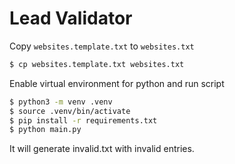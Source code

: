 # Lead Validator

Copy `websites.template.txt` to `websites.txt`

```sh
$ cp websites.template.txt websites.txt
```

Enable virtual environment for python and run script

```sh
$ python3 -m venv .venv
$ source .venv/bin/activate
$ pip install -r requirements.txt
$ python main.py
```

It will generate invalid.txt with invalid entries.